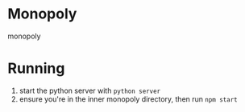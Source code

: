 # Monopoly

monopoly

# Running

1. start the python server with `python server`
1. ensure you're in the inner monopoly directory, then run `npm start`
